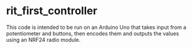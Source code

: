 # rit_first_controller

This code is intended to be run on an Arduino Uno that takes input from a potentiometer and buttons, then encodes them and outputs the values using an NRF24 radio module.